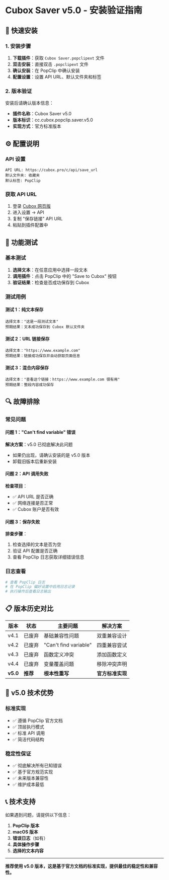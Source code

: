 # Cubox Saver v5.0 - 安装验证指南

## 🚀 快速安装

### 1. 安装步骤
1. **下载插件**：获取 `Cubox Saver.popclipext` 文件
2. **双击安装**：直接双击 `.popclipext` 文件
3. **确认安装**：在 PopClip 中确认安装
4. **配置设置**：设置 API URL、默认文件夹和标签

### 2. 版本验证
安装后请确认版本信息：
- **插件名称**：Cubox Saver v5.0
- **版本标识**：cc.cubox.popclip.saver.v5.0
- **实现方式**：官方标准版本

## ⚙️ 配置说明

### API 设置
```
API URL: https://cubox.pro/c/api/save_url
默认文件夹: 收藏夹
默认标签: PopClip
```

### 获取 API URL
1. 登录 [Cubox 网页版](https://cubox.pro)
2. 进入设置 → API
3. 复制 "保存链接" API URL
4. 粘贴到插件配置中

## 🧪 功能测试

### 基本测试
1. **选择文本**：在任意应用中选择一段文本
2. **调用插件**：点击 PopClip 中的 "Save to Cubox" 按钮
3. **验证结果**：检查是否成功保存到 Cubox

### 测试用例

#### 测试 1：纯文本保存
```
选择文本："这是一段测试文本"
预期结果：文本成功保存到 Cubox 默认文件夹
```

#### 测试 2：URL 链接保存
```
选择文本："https://www.example.com"
预期结果：链接成功保存并自动获取页面信息
```

#### 测试 3：混合内容保存
```
选择文本："查看这个链接：https://www.example.com 很有用"
预期结果：整段内容成功保存
```

## 🔍 故障排除

### 常见问题

#### 问题 1："Can't find variable" 错误
**解决方案**：v5.0 已彻底解决此问题
- 如果仍出现，请确认安装的是 v5.0 版本
- 卸载旧版本后重新安装

#### 问题 2：API 调用失败
**检查项目**：
- ✅ API URL 是否正确
- ✅ 网络连接是否正常
- ✅ Cubox 账户是否有效

#### 问题 3：保存失败
**排查步骤**：
1. 检查选择的文本是否为空
2. 验证 API 配置是否正确
3. 查看 PopClip 日志获取详细错误信息

### 日志查看
```bash
# 查看 PopClip 日志
# 在 PopClip 偏好设置中启用日志记录
# 执行操作后查看日志输出
```

## 📋 版本历史对比

| 版本 | 状态 | 主要问题 | 解决方案 |
|------|------|----------|----------|
| v4.1 | 已废弃 | 基础兼容性问题 | 双重兼容设计 |
| v4.2 | 已废弃 | "Can't find variable" | 四重兼容尝试 |
| v4.3 | 已废弃 | 函数定义冲突 | 添加函数定义 |
| v4.4 | 已废弃 | 变量覆盖问题 | 移除冲突声明 |
| **v5.0** | **推荐** | **根本性重写** | **官方标准实现** |

## 🎯 v5.0 技术优势

### 标准实现
- ✅ 遵循 PopClip 官方文档
- ✅ 顶层执行模式
- ✅ 标准 API 调用
- ✅ 简洁代码结构

### 稳定性保证
- ✅ 彻底解决所有已知错误
- ✅ 基于官方规范实现
- ✅ 未来版本兼容性
- ✅ 维护成本最低

## 📞 技术支持

如果遇到问题，请提供以下信息：
1. **PopClip 版本**
2. **macOS 版本**
3. **错误日志**（如有）
4. **具体操作步骤**
5. **选择的文本内容**

---

**推荐使用 v5.0 版本，这是基于官方文档的标准实现，提供最佳的稳定性和兼容性。**